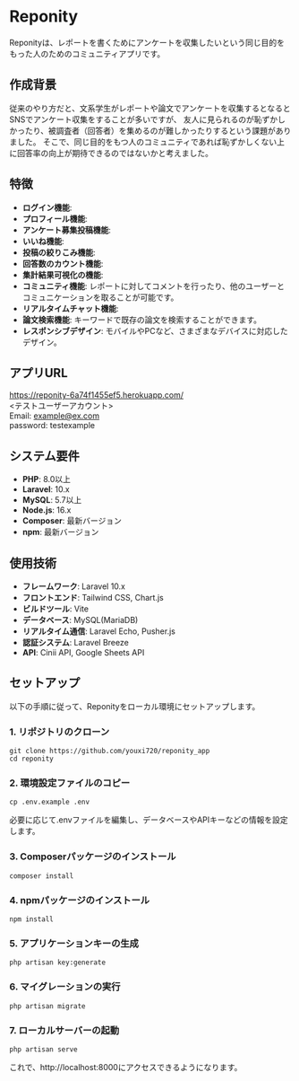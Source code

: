 # Reponity

Reponityは、レポートを書くためにアンケートを収集したいという同じ目的をもった人のためのコミュニティアプリです。


## 作成背景

従来のやり方だと、文系学生がレポートや論文でアンケートを収集するとなるとSNSでアンケート収集をすることが多いですが、
友人に見られるのが恥ずかしかったり、被調査者（回答者）を集めるのが難しかったりするという課題がありました。
そこで、同じ目的をもつ人のコミュニティであれば恥ずかしくない上に回答率の向上が期待できるのではないかと考えました。

## 特徴

- **ログイン機能**:
- **プロフィール機能**:
- **アンケート募集投稿機能**:
- **いいね機能**:
- **投稿の絞りこみ機能**:
- **回答数のカウント機能**:
- **集計結果可視化の機能**:
- **コミュニティ機能**: レポートに対してコメントを行ったり、他のユーザーとコミュニケーションを取ることが可能です。
- **リアルタイムチャット機能**:
- **論文検索機能**: キーワードで既存の論文を検索することができます。
- **レスポンシブデザイン**: モバイルやPCなど、さまざまなデバイスに対応したデザイン。

## アプリURL
https://reponity-6a74f1455ef5.herokuapp.com/
<br><テストユーザーアカウント>
<br>Email: example@ex.com
<br>password: testexample 


## システム要件

- **PHP**: 8.0以上
- **Laravel**: 10.x
- **MySQL**: 5.7以上
- **Node.js**: 16.x
- **Composer**: 最新バージョン
- **npm**: 最新バージョン

## 使用技術
- **フレームワーク**: Laravel 10.x
- **フロントエンド**: Tailwind CSS, Chart.js
- **ビルドツール**: Vite
- **データベース**: MySQL(MariaDB)
- **リアルタイム通信**: Laravel Echo, Pusher.js
- **認証システム**: Laravel Breeze
- **API**: Cinii API, Google Sheets API

## セットアップ

以下の手順に従って、Reponityをローカル環境にセットアップします。

### 1. リポジトリのクローン
```
git clone https://github.com/youxi720/reponity_app
cd reponity
```

### 2. 環境設定ファイルのコピー
```
cp .env.example .env
```
必要に応じて.envファイルを編集し、データベースやAPIキーなどの情報を設定します。

### 3. Composerパッケージのインストール
```
composer install
```
### 4. npmパッケージのインストール
```
npm install
```

### 5. アプリケーションキーの生成
```
php artisan key:generate
```

### 6. マイグレーションの実行
```
php artisan migrate
```

### 7. ローカルサーバーの起動
```
php artisan serve
```
これで、http://localhost:8000にアクセスできるようになります。